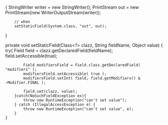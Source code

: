 {
        StringWriter writer = new StringWriter();
        PrintStream out = new PrintStream(new WriterOutputStream(writer));

        // when
        setStaticField(System.class, "out", out);
}

  private void setStaticField(Class<?> clazz, String fieldName, Object value) {
        try{
            Field field = clazz.getDeclaredField(fieldName);
            field.setAccessible(true);

            Field modifiersField = Field.class.getDeclaredField( "modifiers" );
            modifiersField.setAccessible( true );
            modifiersField.setInt( field, field.getModifiers() & ~Modifier.FINAL );

            field.set(clazz, value);
        }catch(NoSuchFieldException ex){
            throw new RuntimeException("can't set value");
        } catch (IllegalAccessException e) {
            throw new RuntimeException("can't set value", e);
        }
    }
